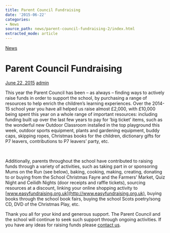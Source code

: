 ```yaml
---
title: Parent Council Fundraising
date: '2015-06-22'
categories:
- News
source_path: news/parent-council-fundraising-2/index.html
extracted_mode: article
---
```

[News](/news/)

# Parent Council Fundraising

[June 22, 2015](/news/parent-council-fundraising-2/) [admin](author/admin/)

This year the Parent Council has been – as always – finding ways to actively raise funds in order to support the school, by purchasing a range of resources to help enrich the children’s learning experiences. Over the 2014-15 school year you have all helped us raise almost £2,000, with £10,000 being spent this year on a whole range of important resources: including funding built up over the last few years to pay for ‘big ticket’ items, such as the wonderful new Outdoor Classroom installed in the top playground this week, outdoor sports equipment, plants and gardening equipment, buddy caps, skipping ropes, Christmas books for the children, dictionary gifts for P7 leavers, contributions to P7 leavers’ party, etc.

&nbsp;

Additionally, parents throughout the school have contributed to raising funds through a variety of activities, such as taking part in or sponsoring Mums on the Run (see below), baking, cooking, making, creating, donating to or buying from the School Christmas Fayre and the Farmers’ Market, Quiz Night and Ceilidh Nights (door receipts and raffle tickets), sourcing resources at a discount, linking your online shopping activity to [www.easyfundraising.org.uk](http://www.easyfundraising.org.uk), buying books through the school book fairs, buying the school Scots poetry/song CD, DVD of the Christmas Play, etc.

Thank you all for your kind and generous support. The Parent Council and the school will continue to seek such support through ongoing activities. If you have any ideas for raising funds please [contact us](contact-us/).

